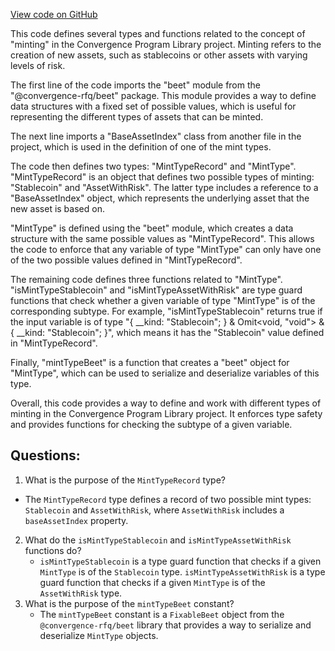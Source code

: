 [View code on GitHub](https://github.com/convergence-rfq/convergence-program-library/rfq/js/generated/types/MintType.d.ts)

This code defines several types and functions related to the concept of "minting" in the Convergence Program Library project. Minting refers to the creation of new assets, such as stablecoins or other assets with varying levels of risk.

The first line of the code imports the "beet" module from the "@convergence-rfq/beet" package. This module provides a way to define data structures with a fixed set of possible values, which is useful for representing the different types of assets that can be minted.

The next line imports a "BaseAssetIndex" class from another file in the project, which is used in the definition of one of the mint types.

The code then defines two types: "MintTypeRecord" and "MintType". "MintTypeRecord" is an object that defines two possible types of minting: "Stablecoin" and "AssetWithRisk". The latter type includes a reference to a "BaseAssetIndex" object, which represents the underlying asset that the new asset is based on.

"MintType" is defined using the "beet" module, which creates a data structure with the same possible values as "MintTypeRecord". This allows the code to enforce that any variable of type "MintType" can only have one of the two possible values defined in "MintTypeRecord".

The remaining code defines three functions related to "MintType". "isMintTypeStablecoin" and "isMintTypeAssetWithRisk" are type guard functions that check whether a given variable of type "MintType" is of the corresponding subtype. For example, "isMintTypeStablecoin" returns true if the input variable is of type "{ __kind: "Stablecoin"; } & Omit<void, "void"> & { __kind: "Stablecoin"; }", which means it has the "Stablecoin" value defined in "MintTypeRecord".

Finally, "mintTypeBeet" is a function that creates a "beet" object for "MintType", which can be used to serialize and deserialize variables of this type.

Overall, this code provides a way to define and work with different types of minting in the Convergence Program Library project. It enforces type safety and provides functions for checking the subtype of a given variable.
## Questions: 
 1. What is the purpose of the `MintTypeRecord` type?
   - The `MintTypeRecord` type defines a record of two possible mint types: `Stablecoin` and `AssetWithRisk`, where `AssetWithRisk` includes a `baseAssetIndex` property.
2. What do the `isMintTypeStablecoin` and `isMintTypeAssetWithRisk` functions do?
   - `isMintTypeStablecoin` is a type guard function that checks if a given `MintType` is of the `Stablecoin` type. `isMintTypeAssetWithRisk` is a type guard function that checks if a given `MintType` is of the `AssetWithRisk` type.
3. What is the purpose of the `mintTypeBeet` constant?
   - The `mintTypeBeet` constant is a `FixableBeet` object from the `@convergence-rfq/beet` library that provides a way to serialize and deserialize `MintType` objects.